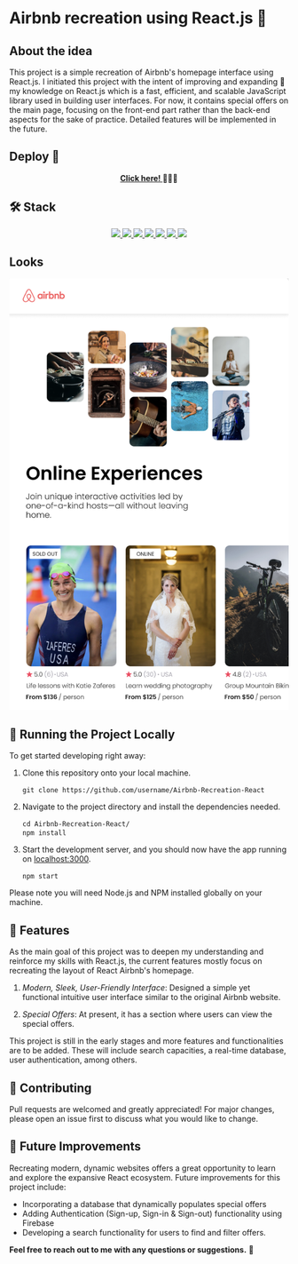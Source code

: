 # Airbnb recreation using React.js 🏡 

## About the idea
This project is a simple recreation of Airbnb's homepage interface using React.js. I initiated this project with the intent of improving and expanding 🔬 my knowledge on React.js which is a fast, efficient, and scalable JavaScript library used in building user interfaces. For now, it contains special offers on the main page, focusing on the front-end part rather than the back-end aspects for the sake of practice. Detailed features will be implemented in the future.

## Deploy 🚀

<div align="center">
    <a href="https://social-media-app.zeabur.app"><strong> Click here! </strong></a>🚀🚀🚀
</div>

## 🛠 Stack

<div align="center">
<a href="https://www.html.com/">
    <img src= "https://img.shields.io/badge/HTML5-E34F26?style=for-the-badge&logo=html5&logoColor=white"/>
</a>
<a href="https://www.css.com/">
    <img src= "https://img.shields.io/badge/CSS3-1572B6?style=for-the-badge&logo=css3&logoColor=white"/>
</a>
<a href="https://www.javascript.com/">
    <img src= "https://img.shields.io/badge/JavaScript-323330?style=for-the-badge&logo=javascript&logoColor=F7DF1E"/>
</a>
<a href="https://www.figma.com/">
    <img src= "https://img.shields.io/badge/Figma-F24E1E?style=for-the-badge&logo=figma&logoColor=white"/>
</a>
<a href="https://www.react.com/">
    <img src= "https://img.shields.io/badge/React-20232A?style=for-the-badge&logo=react&logoColor=61DAFB"/>
</a>
<a href="https://www.nodejs.com/">
    <img src= "https://img.shields.io/badge/Node%20js-339933?style=for-the-badge&logo=nodedotjs&logoColor=white"/>
</a>
<a href="https://www.npm.com/">
    <img src= "https://img.shields.io/badge/npm-CB3837?style=for-the-badge&logo=npm&logoColor=white"/>
</a>
</div>

## Looks
<img src="./src/img/home.png">

## 🔧 Running the Project Locally

To get started developing right away:

1. Clone this repository onto your local machine.
    ```
    git clone https://github.com/username/Airbnb-Recreation-React
    ```

2. Navigate to the project directory and install the dependencies needed.

    ```
    cd Airbnb-Recreation-React/
    npm install
    ```

3. Start the development server, and you should now have the app running on [localhost:3000](http://localhost:3000/).
    ```
    npm start
    ```

Please note you will need Node.js and NPM installed globally on your machine.

## 🌟 Features 

As the main goal of this project was to deepen my understanding and reinforce my skills with React.js, the current features mostly focus on recreating the layout of React Airbnb's homepage.

1. *Modern, Sleek, User-Friendly Interface*: Designed a simple yet functional intuitive user interface similar to the original Airbnb website.

2. *Special Offers*: At present, it has a section where users can view the special offers.

This project is still in the early stages and more features and functionalities are to be added. These will include search capacities, a real-time database, user authentication, among others. 

## 🙏 Contributing
Pull requests are welcomed and greatly appreciated! For major changes, please open an issue first to discuss what you would like to change.

## 🚀 Future Improvements
Recreating modern, dynamic websites offers a great opportunity to learn and explore the expansive React ecosystem. Future improvements for this project include:

- Incorporating a database that dynamically populates special offers 
- Adding Authentication (Sign-up, Sign-in & Sign-out) functionality using Firebase
- Developing a search functionality for users to find and filter offers.

__Feel free to reach out to me with any questions or suggestions.__ 📨